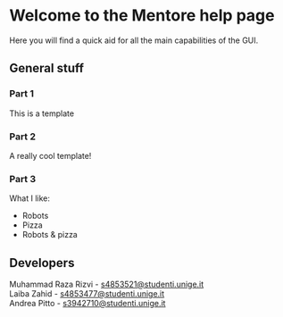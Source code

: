 # Welcome to the Mentore help page

Here you will find a quick aid for all the main capabilities of the GUI.

## General stuff

### Part 1
This is a template

### Part 2
A really cool template!

### Part 3
What I like:
- Robots
- Pizza
- Robots & pizza

## Developers
Muhammad Raza Rizvi - s4853521@studenti.unige.it  
Laiba Zahid - s4853477@studenti.unige.it  
Andrea Pitto - s3942710@studenti.unige.it
